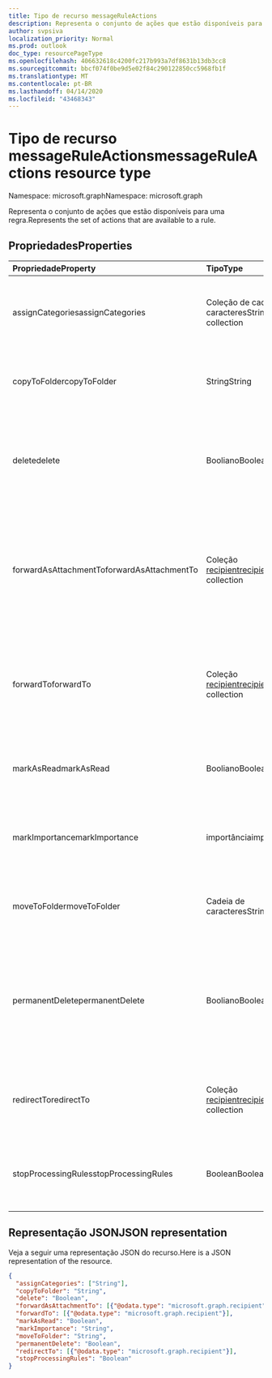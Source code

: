 ```yaml
---
title: Tipo de recurso messageRuleActions
description: Representa o conjunto de ações que estão disponíveis para uma regra.
author: svpsiva
localization_priority: Normal
ms.prod: outlook
doc_type: resourcePageType
ms.openlocfilehash: 406632618c4200fc217b993a7df8631b13db3cc8
ms.sourcegitcommit: bbcf074f0be9d5e02f84c290122850cc5968fb1f
ms.translationtype: MT
ms.contentlocale: pt-BR
ms.lasthandoff: 04/14/2020
ms.locfileid: "43468343"
---
```

# <a name="messageruleactions-resource-type"></a><span data-ttu-id="5338a-103">Tipo de recurso messageRuleActions</span><span class="sxs-lookup"><span data-stu-id="5338a-103">messageRuleActions resource type</span></span>

<span data-ttu-id="5338a-104">Namespace: microsoft.graph</span><span class="sxs-lookup"><span data-stu-id="5338a-104">Namespace: microsoft.graph</span></span>


<span data-ttu-id="5338a-105">Representa o conjunto de ações que estão disponíveis para uma regra.</span><span class="sxs-lookup"><span data-stu-id="5338a-105">Represents the set of actions that are available to a rule.</span></span>

## <a name="properties"></a><span data-ttu-id="5338a-106">Propriedades</span><span class="sxs-lookup"><span data-stu-id="5338a-106">Properties</span></span>
| <span data-ttu-id="5338a-107">Propriedade</span><span class="sxs-lookup"><span data-stu-id="5338a-107">Property</span></span>     | <span data-ttu-id="5338a-108">Tipo</span><span class="sxs-lookup"><span data-stu-id="5338a-108">Type</span></span>   |<span data-ttu-id="5338a-109">Descrição</span><span class="sxs-lookup"><span data-stu-id="5338a-109">Description</span></span>|
|:---------------|:--------|:----------|
| <span data-ttu-id="5338a-110">assignCategories</span><span class="sxs-lookup"><span data-stu-id="5338a-110">assignCategories</span></span> | <span data-ttu-id="5338a-111">Coleção de cadeia de caracteres</span><span class="sxs-lookup"><span data-stu-id="5338a-111">String collection</span></span> | <span data-ttu-id="5338a-112">Uma lista de categorias a serem atribuídas a uma mensagem.</span><span class="sxs-lookup"><span data-stu-id="5338a-112">A list of categories to be assigned to a message.</span></span> |
| <span data-ttu-id="5338a-113">copyToFolder</span><span class="sxs-lookup"><span data-stu-id="5338a-113">copyToFolder</span></span> | <span data-ttu-id="5338a-114">String</span><span class="sxs-lookup"><span data-stu-id="5338a-114">String</span></span> | <span data-ttu-id="5338a-115">O ID de uma pasta para a qual uma mensagem deve ser copiada.</span><span class="sxs-lookup"><span data-stu-id="5338a-115">The ID of a folder that a message is to be copied to.</span></span> |
| <span data-ttu-id="5338a-116">delete</span><span class="sxs-lookup"><span data-stu-id="5338a-116">delete</span></span> | <span data-ttu-id="5338a-117">Booliano</span><span class="sxs-lookup"><span data-stu-id="5338a-117">Boolean</span></span> | <span data-ttu-id="5338a-118">Indica se uma mensagem deve ser movida para a pasta Itens Excluídos.</span><span class="sxs-lookup"><span data-stu-id="5338a-118">Indicates whether a message should be moved to the Deleted Items folder.</span></span> |
| <span data-ttu-id="5338a-119">forwardAsAttachmentTo</span><span class="sxs-lookup"><span data-stu-id="5338a-119">forwardAsAttachmentTo</span></span> | <span data-ttu-id="5338a-120">Coleção [recipient](recipient.md)</span><span class="sxs-lookup"><span data-stu-id="5338a-120">[recipient](recipient.md) collection</span></span> | <span data-ttu-id="5338a-121">Os endereços de email dos destinatários para os quais uma mensagem deve ser encaminhada como um anexo.</span><span class="sxs-lookup"><span data-stu-id="5338a-121">The email addresses of the recipients to which a message should be forwarded as an attachment.</span></span> |
| <span data-ttu-id="5338a-122">forwardTo</span><span class="sxs-lookup"><span data-stu-id="5338a-122">forwardTo</span></span> | <span data-ttu-id="5338a-123">Coleção [recipient](recipient.md)</span><span class="sxs-lookup"><span data-stu-id="5338a-123">[recipient](recipient.md) collection</span></span> | <span data-ttu-id="5338a-124">Os endereços de email dos destinatários para os quais uma mensagem deve ser encaminhada.</span><span class="sxs-lookup"><span data-stu-id="5338a-124">The email addresses of the recipients to which a message should be forwarded.</span></span> |
| <span data-ttu-id="5338a-125">markAsRead</span><span class="sxs-lookup"><span data-stu-id="5338a-125">markAsRead</span></span> | <span data-ttu-id="5338a-126">Booliano</span><span class="sxs-lookup"><span data-stu-id="5338a-126">Boolean</span></span> | <span data-ttu-id="5338a-127">Indica se uma mensagem deve ser marcada como lida.</span><span class="sxs-lookup"><span data-stu-id="5338a-127">Indicates whether a message should be marked as read.</span></span> |
| <span data-ttu-id="5338a-128">markImportance</span><span class="sxs-lookup"><span data-stu-id="5338a-128">markImportance</span></span> | <span data-ttu-id="5338a-129">importância</span><span class="sxs-lookup"><span data-stu-id="5338a-129">importance</span></span> | <span data-ttu-id="5338a-130">Define a importância da mensagem, que pode ser: `low`, `normal`, `high`.</span><span class="sxs-lookup"><span data-stu-id="5338a-130">Sets the importance of the message, which can be: `low`, `normal`, `high`.</span></span> |
| <span data-ttu-id="5338a-131">moveToFolder</span><span class="sxs-lookup"><span data-stu-id="5338a-131">moveToFolder</span></span> |  <span data-ttu-id="5338a-132">Cadeia de caracteres</span><span class="sxs-lookup"><span data-stu-id="5338a-132">String</span></span>| <span data-ttu-id="5338a-133">O ID da pasta para a qual uma mensagem será movida.</span><span class="sxs-lookup"><span data-stu-id="5338a-133">The ID of the folder that a message will be moved to.</span></span> |
| <span data-ttu-id="5338a-134">permanentDelete</span><span class="sxs-lookup"><span data-stu-id="5338a-134">permanentDelete</span></span> | <span data-ttu-id="5338a-135">Booliano</span><span class="sxs-lookup"><span data-stu-id="5338a-135">Boolean</span></span> | <span data-ttu-id="5338a-136">Indica se uma mensagem deve ser excluída permanentemente e não salva na pasta Itens Excluídos.</span><span class="sxs-lookup"><span data-stu-id="5338a-136">Indicates whether a message should be permanently deleted and not saved to the Deleted Items folder.</span></span> |
| <span data-ttu-id="5338a-137">redirectTo</span><span class="sxs-lookup"><span data-stu-id="5338a-137">redirectTo</span></span> | <span data-ttu-id="5338a-138">Coleção [recipient](recipient.md)</span><span class="sxs-lookup"><span data-stu-id="5338a-138">[recipient](recipient.md) collection</span></span> | <span data-ttu-id="5338a-139">Os endereços de email para os quais uma mensagem deve ser redirecionada.</span><span class="sxs-lookup"><span data-stu-id="5338a-139">The email addresses to which a message should be redirected.</span></span> |
| <span data-ttu-id="5338a-140">stopProcessingRules</span><span class="sxs-lookup"><span data-stu-id="5338a-140">stopProcessingRules</span></span> | <span data-ttu-id="5338a-141">Boolean</span><span class="sxs-lookup"><span data-stu-id="5338a-141">Boolean</span></span> | <span data-ttu-id="5338a-142">Indica se regras subsequentes devem ser avaliadas.</span><span class="sxs-lookup"><span data-stu-id="5338a-142">Indicates whether subsequent rules should be evaluated.</span></span> |

## <a name="json-representation"></a><span data-ttu-id="5338a-143">Representação JSON</span><span class="sxs-lookup"><span data-stu-id="5338a-143">JSON representation</span></span>
<span data-ttu-id="5338a-144">Veja a seguir uma representação JSON do recurso.</span><span class="sxs-lookup"><span data-stu-id="5338a-144">Here is a JSON representation of the resource.</span></span>

<!-- {
  "blockType": "resource",
  "optionalProperties": [
   ],
  "@odata.type": "microsoft.graph.messageRuleActions"
}-->

```json
{
  "assignCategories": ["String"],
  "copyToFolder": "String",
  "delete": "Boolean",
  "forwardAsAttachmentTo": [{"@odata.type": "microsoft.graph.recipient"}],
  "forwardTo": [{"@odata.type": "microsoft.graph.recipient"}],
  "markAsRead": "Boolean",
  "markImportance": "String",
  "moveToFolder": "String",
  "permanentDelete": "Boolean",
  "redirectTo": [{"@odata.type": "microsoft.graph.recipient"}],
  "stopProcessingRules": "Boolean"
}

```

<!-- uuid: 8fcb5dbc-d5aa-4681-8e31-b001d5168d79
2015-10-25 14:57:30 UTC -->
<!-- {
  "type": "#page.annotation",
  "description": "messageRuleActions resource",
  "keywords": "",
  "section": "documentation",
  "tocPath": ""
}-->
